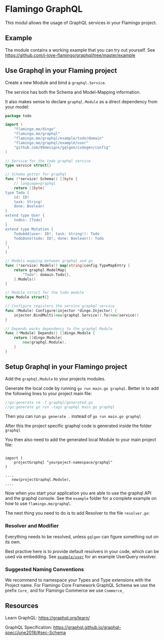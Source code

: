 # Flamingo GraphQL

This modul allows the usage of GraphQL services in your Flamingo project.

## Example
The module contains a working example that you can try out yourself. 
See https://github.com/i-love-flamingo/graphql/tree/master/example

## Use Graphql in your Flaming project

Create a new Module and bind a `graphql.Service`.

The service has both the Schema and Model-Mapping information.

It also makes sense to declare `graphql.Module` as a direct dependency from your model:
```go
package todo

import (
	"flamingo.me/dingo"
	"flamingo.me/graphql"
	"flamingo.me/graphql/example/todo/domain"
	"flamingo.me/graphql/example/user"
	"github.com/99designs/gqlgen/codegen/config"
)

// Service for the todo graphql service
type service struct{}

// Schema getter for graphql
func (*service) Schema() []byte {
	// language=graphql
	return []byte(`
type Todo {
	id: ID!
	task: String!
	done: Boolean!
}
extend type User {
	todos: [Todo]
}
extend type Mutation {
	TodoAdd(user: ID!, task: String!): Todo
	TodoDone(todo: ID!, done: Boolean!): Todo
}
`)
}

// Models mapping between graphql and go
func (*service) Models() map[string]config.TypeMapEntry {
	return graphql.ModelMap{
		"Todo": domain.Todo{},
	}.Models()
}

// Module struct for the todo module
type Module struct{}

// Configure registers the service graphql service
func (Module) Configure(injector *dingo.Injector) {
	injector.BindMulti(new(graphql.Service)).To(new(service))
}

// Depends marks dependency to the graphql Module
func (*Module) Depends() []dingo.Module {
	return []dingo.Module{
		new(graphql.Module),
	}
}
```

## Setup Graphql in your Flamingo project

Add the `graphql.Module` to your projects modules.

Generate the local code by running `go run main.go graphql`.
Better is to add the following lines to your project main file:

```go
//go:generate rm -f graphql/generated.go
//go:generate go run -tags graphql main.go graphql
```

Then you can run `go generate .` instead of `go run main.go graphql`

After this the project specific graphql code is generated inside the folder `graphql`

You then also need to add the generated local Module to your main project file:

```

import (
    projectGraphql "yourpoject-namespace/graphql"
)

....
   new(projectGraphql.Module),
....

```
Now when you start your application you are able to use the graphql API and the graphql console.
See the `example` folder for a complete example on how to use `flamingo.me/graphql`.

The next thing you need to do is to add Resolver to the file `resolver.go`:

### Resolver and Modifier

Everything needs to be resolved, unless `gqlgen` can figure something out on its own.

Best practive here is to provide default resolvers in your code, which can be used via embedding.
See [`example/user`](https://github.com/i-love-flamingo/graphql/blob/master/example/user/interfaces/graphql/resolver.go) for an example UserQuery resolver.

### Suggested Naming Conventions

We recommend to namespace your Types and Type extensions with the Project name. 
For Flamingo Core Framework GraphQL Schema we use the prefix `Core_` and for Flamingo Commerce we use `Commerce_`
 

## Resources

Learn GraphQL: https://graphql.org/learn/

GraphQL Specification: https://graphql.github.io/graphql-spec/June2018/#sec-Schema

